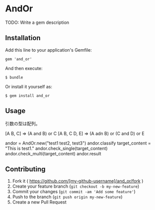 # AndOr

TODO: Write a gem description

## Installation

Add this line to your application's Gemfile:

    gem 'and_or'

And then execute:

    $ bundle

Or install it yourself as:

    $ gem install and_or

## Usage

引数の型は配列。

[A B, C] => (A and B) or C
[A B, C D, E] => (A adn B) or (C and D) or E

andor = AndOr.new("test1 test2, test3")
andor.classify
target_content = "This is test1."
andor.check_single(target_content)
andor.check_multi(target_content)
andor.result




## Contributing

1. Fork it ( https://github.com/[my-github-username]/and_or/fork )
2. Create your feature branch (`git checkout -b my-new-feature`)
3. Commit your changes (`git commit -am 'Add some feature'`)
4. Push to the branch (`git push origin my-new-feature`)
5. Create a new Pull Request

